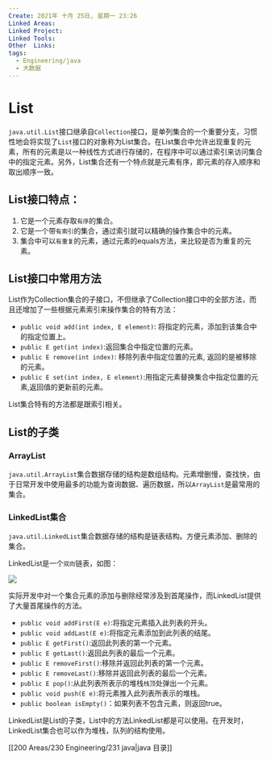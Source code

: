 ```yaml
---
Create: 2021年 十月 25日, 星期一 23:26
Linked Areas: 
Linked Project:
Linked Tools: 
Other  Links: 
tags: 
  - Engineering/java
  - 大数据
---
```


# List 

`java.util.List`接口继承自`Collection`接口，是单列集合的一个重要分支，习惯性地会将实现了`List`接口的对象称为List集合。在List集合中允许出现重复的元素，所有的元素是以一种线性方式进行存储的，在程序中可以通过索引来访问集合中的指定元素。另外，List集合还有一个特点就是元素有序，即元素的存入顺序和取出顺序一致。

## List接口特点：

1. 它是一个元素存取`有序`的集合。
2. 它是一个带`有索引`的集合，通过索引就可以精确的操作集合中的元素。
3. 集合中可以`有重复`的元素，通过元素的equals方法，来比较是否为重复的元素。

## List接口中常用方法

List作为Collection集合的子接口，不但继承了Collection接口中的全部方法，而且还增加了一些根据元素索引来操作集合的特有方法：

- `public void add(int index, E element)`: 将指定的元素，添加到该集合中的指定位置上。
- `public E get(int index)`:返回集合中指定位置的元素。
- `public E remove(int index)`: 移除列表中指定位置的元素, 返回的是被移除的元素。
- `public E set(int index, E element)`:用指定元素替换集合中指定位置的元素,返回值的更新前的元素。

List集合特有的方法都是跟索引相关。

## List的子类

### ArrayList

`java.util.ArrayList`集合数据存储的结构是数组结构。元素增删慢，查找快，由于日常开发中使用最多的功能为查询数据、遍历数据，所以`ArrayList`是最常用的集合。

### LinkedList集合

`java.util.LinkedList`集合数据存储的结构是链表结构。方便元素添加、删除的集合。

LinkedList是一个`双向`链表，如图：

![](https://images-1257755739.cos.ap-guangzhou.myqcloud.com/hexo/posts/java-collections/%E5%8F%8C%E5%90%91%E9%93%BE%E8%A1%A8.png)

实际开发中对一个集合元素的添加与删除经常涉及到首尾操作，而LinkedList提供了大量首尾操作的方法。

* `public void addFirst(E e)`:将指定元素插入此列表的开头。
* `public void addLast(E e)`:将指定元素添加到此列表的结尾。
* `public E getFirst()`:返回此列表的第一个元素。
* `public E getLast()`:返回此列表的最后一个元素。
* `public E removeFirst()`:移除并返回此列表的第一个元素。
* `public E removeLast()`:移除并返回此列表的最后一个元素。
* `public E pop()`:从此列表所表示的堆栈`栈顶`处弹出一个元素。
* `public void push(E e)`:将元素推入此列表所表示的堆栈。
* `public boolean isEmpty()`：如果列表不包含元素，则返回true。

LinkedList是List的子类，List中的方法LinkedList都是可以使用。在开发时，LinkedList集合也可以作为堆栈，队列的结构使用。



[[200 Areas/230 Engineering/231 java|java 目录]]
